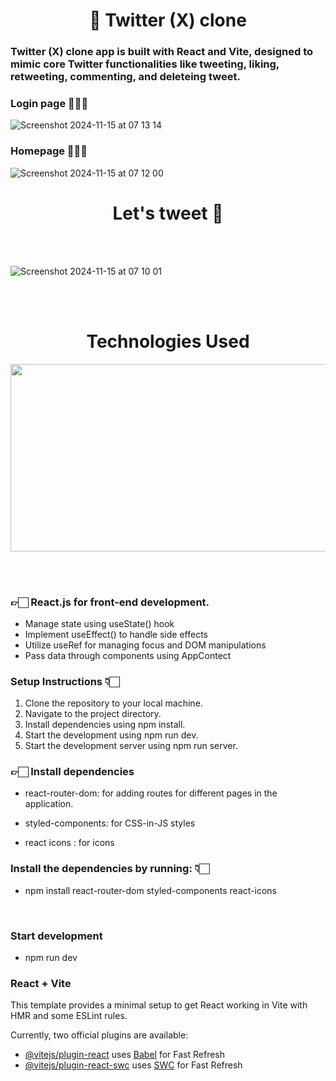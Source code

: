 <div id="header" align="center">
 <h1> 📱 Twitter (X) clone </h1>
</div>

### Twitter (X) clone app is built with React and Vite, designed to mimic core Twitter functionalities like tweeting, liking, retweeting, commenting, and deleteing tweet.

### Login page 👩🏻‍💻
![Screenshot 2024-11-15 at 07 13 14](https://github.com/user-attachments/assets/202a698b-b68d-4c08-96e5-82ffda490e5e)


### Homepage 👩🏻‍🎤
![Screenshot 2024-11-15 at 07 12 00](https://github.com/user-attachments/assets/f7f3e85e-ded2-42e9-963d-3173436e6f5e)


<div id="header" align="center">
 <h1> Let's tweet 💬</h1>
</div>
<br><br>

![Screenshot 2024-11-15 at 07 10 01](https://github.com/user-attachments/assets/8d3cf385-c7f9-4ece-af16-ea9ec6a10d07)


<br><br>
<div align="center">
 <h1 id="header">Technologies Used
</h1> 
 
 <img src="https://media.giphy.com/media/v1.Y2lkPTc5MGI3NjExZWlwemw2bG5veXRsYzcxbXBpeHprcHA4cWVicW1sYzN3Nmt2czFjbSZlcD12MV9pbnRlcm5hbF9naWZfYnlfaWQmY3Q9Zw/L1R1tvI9svkIWwpVYr/giphy.gif" width="600" height="300"/>
</div>

<br><br>
 
### 👉🏻 React.js for front-end development.
-  Manage state using useState() hook
-  Implement useEffect() to handle side effects
-  Utilize useRef for managing focus and DOM manipulations
-  Pass data through components using AppContect


###  Setup Instructions 👇🏻

1. Clone the repository to your local machine.
2. Navigate to the project directory.
3. Install dependencies using npm install.
4. Start the development using npm run dev.
5. Start the development server using npm run server.

### 👉🏻 Install dependencies

- react-router-dom: for adding routes for different pages in the application.
- styled-components: for CSS-in-JS styles

- react icons : for icons

### Install the dependencies by running: 👇🏻
- npm install react-router-dom styled-components react-icons   

<br>

 ### Start development
 - npm run dev

### React + Vite

This template provides a minimal setup to get React working in Vite with HMR and some ESLint rules.

Currently, two official plugins are available:

- [@vitejs/plugin-react](https://github.com/vitejs/vite-plugin-react/blob/main/packages/plugin-react/README.md) uses [Babel](https://babeljs.io/) for Fast Refresh
- [@vitejs/plugin-react-swc](https://github.com/vitejs/vite-plugin-react-swc) uses [SWC](https://swc.rs/) for Fast Refresh

